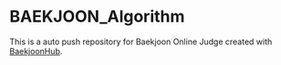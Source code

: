 # BAEKJOON_Algorithm
This is a auto push repository for Baekjoon Online Judge created with [BaekjoonHub](https://github.com/BaekjoonHub/BaekjoonHub).
